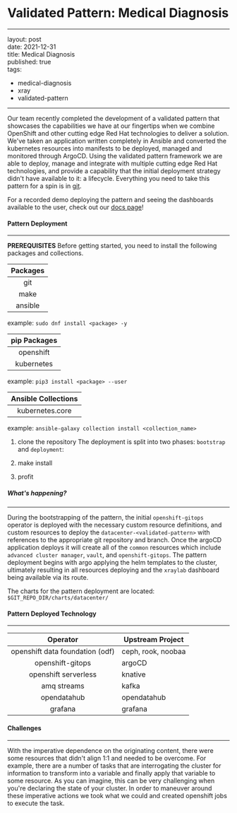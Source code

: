 # Validated Pattern: Medical Diagnosis
---
layout: post <br>
date: 2021-12-31 <br>
title: Medical Diagnosis <br>
published: true <br> 
tags:
- medical-diagnosis
- xray
- validated-pattern
---
Our team recently completed the development of a validated pattern that showcases the capabilities we have at our fingertips when we combine OpenShift and other cutting edge Red Hat technologies to deliver a solution. We've taken an application written completely in Ansible and converted the kubernetes resources into manifests to be deployed, managed and monitored through ArgoCD. Using the validated pattern framework we are able to deploy, manage and integrate with multiple cutting edge Red Hat technologies, and provide a capability that the initial deployment strategy didn't have available to it: a lifecycle. Everything you need to take this pattern for a spin is in [git](https://github.com/hybrid-cloud-patterns/medical-diagnosis).

For a recorded demo deploying the pattern and seeing the dashboards available to the user, check out our [docs page](https://hybrid-cloud-patterns.io/medical-diagnosis/)!

#### Pattern Deployment
---
**PREREQUISITES**
Before getting started, you need to install the following packages and collections.

| Packages |
|:--------:|
| git |
| make |
| ansible |

example: `sudo dnf install <package> -y`

| pip Packages |
|:-----------:|
| openshift |
| kubernetes |

example: `pip3 install <package> --user`

| Ansible Collections |
|:-------------------:|
| kubernetes.core |

example: `ansible-galaxy collection install <collection_name>`

1. clone the repository
The deployment is split into two phases: `bootstrap` and `deployment`:

2. make install

3. profit

##### What's happening?
---
During the bootstrapping of the pattern, the initial `openshift-gitops` operator is deployed with the necessary custom resource definitions, and custom resources to deploy the 
`datacenter-<validated-pattern>` with references to the appropriate git repository and branch. Once the argoCD application deploys it will create all of the `common` resources 
which include `advanced cluster manager`, `vault`, and `openshift-gitops`. The pattern deployment begins with argo applying the helm templates to the cluster, ultimately resulting in all resources
deploying and the `xraylab` dashboard being available via its route.

The charts for the pattern deployment are located: `$GIT_REPO_DIR/charts/datacenter/`

#### Pattern Deployed Technology
---
| Operator | Upstream Project | 
|:--------:| ---------------- |
| openshift data foundation (odf)| ceph, rook, noobaa |
| openshift-gitops | argoCD |
| openshift serverless | knative |
| amq streams | kafka |
| opendatahub | opendatahub |
| grafana | grafana | 

#### Challenges
---
With the imperative dependence on the originating content, there were some resources that didn't align 1:1 and needed to be overcome. 
For example, there are a number of tasks that are interrogating the cluster for information to transform into a variable and finally
apply that variable to some resource. As you can imagine, this can be very challenging when you're declaring the state of your cluster. In order to 
maneuver around these imperative actions we took what we could and created openshift jobs to execute the task. 
